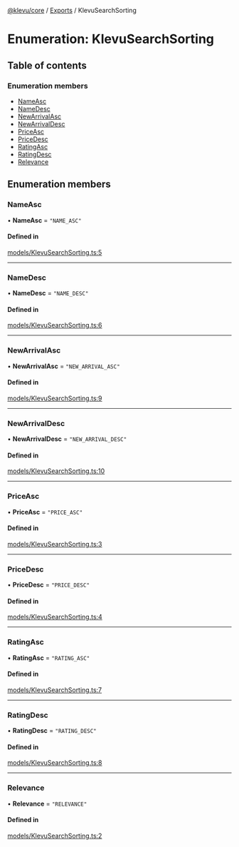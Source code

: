 [@klevu/core]() / [Exports](../modules.md) / KlevuSearchSorting

# Enumeration: KlevuSearchSorting

## Table of contents

### Enumeration members

- [NameAsc](KlevuSearchSorting.md#nameasc)
- [NameDesc](KlevuSearchSorting.md#namedesc)
- [NewArrivalAsc](KlevuSearchSorting.md#newarrivalasc)
- [NewArrivalDesc](KlevuSearchSorting.md#newarrivaldesc)
- [PriceAsc](KlevuSearchSorting.md#priceasc)
- [PriceDesc](KlevuSearchSorting.md#pricedesc)
- [RatingAsc](KlevuSearchSorting.md#ratingasc)
- [RatingDesc](KlevuSearchSorting.md#ratingdesc)
- [Relevance](KlevuSearchSorting.md#relevance)

## Enumeration members

### NameAsc

• **NameAsc** = `"NAME_ASC"`

#### Defined in

[models/KlevuSearchSorting.ts:5](https://github.com/klevultd/frontend-sdk/blob/8bfa7d3/packages/klevu-core/src/models/KlevuSearchSorting.ts#L5)

___

### NameDesc

• **NameDesc** = `"NAME_DESC"`

#### Defined in

[models/KlevuSearchSorting.ts:6](https://github.com/klevultd/frontend-sdk/blob/8bfa7d3/packages/klevu-core/src/models/KlevuSearchSorting.ts#L6)

___

### NewArrivalAsc

• **NewArrivalAsc** = `"NEW_ARRIVAL_ASC"`

#### Defined in

[models/KlevuSearchSorting.ts:9](https://github.com/klevultd/frontend-sdk/blob/8bfa7d3/packages/klevu-core/src/models/KlevuSearchSorting.ts#L9)

___

### NewArrivalDesc

• **NewArrivalDesc** = `"NEW_ARRIVAL_DESC"`

#### Defined in

[models/KlevuSearchSorting.ts:10](https://github.com/klevultd/frontend-sdk/blob/8bfa7d3/packages/klevu-core/src/models/KlevuSearchSorting.ts#L10)

___

### PriceAsc

• **PriceAsc** = `"PRICE_ASC"`

#### Defined in

[models/KlevuSearchSorting.ts:3](https://github.com/klevultd/frontend-sdk/blob/8bfa7d3/packages/klevu-core/src/models/KlevuSearchSorting.ts#L3)

___

### PriceDesc

• **PriceDesc** = `"PRICE_DESC"`

#### Defined in

[models/KlevuSearchSorting.ts:4](https://github.com/klevultd/frontend-sdk/blob/8bfa7d3/packages/klevu-core/src/models/KlevuSearchSorting.ts#L4)

___

### RatingAsc

• **RatingAsc** = `"RATING_ASC"`

#### Defined in

[models/KlevuSearchSorting.ts:7](https://github.com/klevultd/frontend-sdk/blob/8bfa7d3/packages/klevu-core/src/models/KlevuSearchSorting.ts#L7)

___

### RatingDesc

• **RatingDesc** = `"RATING_DESC"`

#### Defined in

[models/KlevuSearchSorting.ts:8](https://github.com/klevultd/frontend-sdk/blob/8bfa7d3/packages/klevu-core/src/models/KlevuSearchSorting.ts#L8)

___

### Relevance

• **Relevance** = `"RELEVANCE"`

#### Defined in

[models/KlevuSearchSorting.ts:2](https://github.com/klevultd/frontend-sdk/blob/8bfa7d3/packages/klevu-core/src/models/KlevuSearchSorting.ts#L2)
